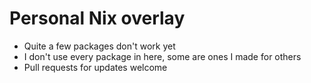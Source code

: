 # Personal Nix overlay

- Quite a few packages don't work yet
- I don't use every package in here, some are ones I made for others
- Pull requests for updates welcome
